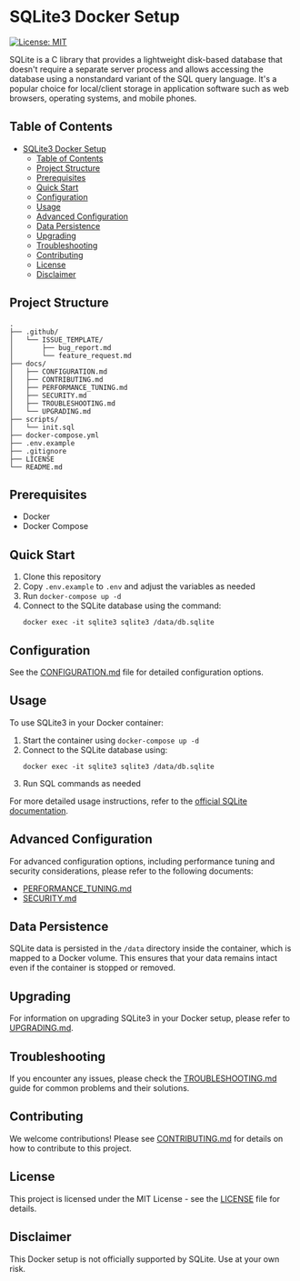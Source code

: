 # SQLite3 Docker Setup

[![License: MIT](https://img.shields.io/badge/License-MIT-yellow.svg)](https://opensource.org/licenses/MIT)

SQLite is a C library that provides a lightweight disk-based database that doesn't require a separate server process and allows accessing the database using a nonstandard variant of the SQL query language. It's a popular choice for local/client storage in application software such as web browsers, operating systems, and mobile phones.

## Table of Contents

- [SQLite3 Docker Setup](#sqlite3-docker-setup)
  - [Table of Contents](#table-of-contents)
  - [Project Structure](#project-structure)
  - [Prerequisites](#prerequisites)
  - [Quick Start](#quick-start)
  - [Configuration](#configuration)
  - [Usage](#usage)
  - [Advanced Configuration](#advanced-configuration)
  - [Data Persistence](#data-persistence)
  - [Upgrading](#upgrading)
  - [Troubleshooting](#troubleshooting)
  - [Contributing](#contributing)
  - [License](#license)
  - [Disclaimer](#disclaimer)

## Project Structure

```
.
├── .github/
│   └── ISSUE_TEMPLATE/
│       ├── bug_report.md
│       └── feature_request.md
├── docs/
│   ├── CONFIGURATION.md
│   ├── CONTRIBUTING.md
│   ├── PERFORMANCE_TUNING.md
│   ├── SECURITY.md
│   ├── TROUBLESHOOTING.md
│   └── UPGRADING.md
├── scripts/
│   └── init.sql
├── docker-compose.yml
├── .env.example
├── .gitignore
├── LICENSE
└── README.md
```

## Prerequisites

- Docker
- Docker Compose

## Quick Start

1. Clone this repository
2. Copy `.env.example` to `.env` and adjust the variables as needed
3. Run `docker-compose up -d`
4. Connect to the SQLite database using the command:
   ```
   docker exec -it sqlite3 sqlite3 /data/db.sqlite
   ```

## Configuration

See the [CONFIGURATION.md](docs/CONFIGURATION.md) file for detailed configuration options.

## Usage

To use SQLite3 in your Docker container:

1. Start the container using `docker-compose up -d`
2. Connect to the SQLite database using:
   ```
   docker exec -it sqlite3 sqlite3 /data/db.sqlite
   ```
3. Run SQL commands as needed

For more detailed usage instructions, refer to the [official SQLite documentation](https://www.sqlite.org/docs.html).

## Advanced Configuration

For advanced configuration options, including performance tuning and security considerations, please refer to the following documents:

- [PERFORMANCE_TUNING.md](docs/PERFORMANCE_TUNING.md)
- [SECURITY.md](docs/SECURITY.md)

## Data Persistence

SQLite data is persisted in the `/data` directory inside the container, which is mapped to a Docker volume. This ensures that your data remains intact even if the container is stopped or removed.

## Upgrading

For information on upgrading SQLite3 in your Docker setup, please refer to [UPGRADING.md](docs/UPGRADING.md).

## Troubleshooting

If you encounter any issues, please check the [TROUBLESHOOTING.md](docs/TROUBLESHOOTING.md) guide for common problems and their solutions.

## Contributing

We welcome contributions! Please see [CONTRIBUTING.md](docs/CONTRIBUTING.md) for details on how to contribute to this project.

## License

This project is licensed under the MIT License - see the [LICENSE](LICENSE) file for details.

## Disclaimer

This Docker setup is not officially supported by SQLite. Use at your own risk.
